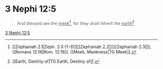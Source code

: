 # 3 Nephi 12:5

> And blessed are the <u>meek</u>[^a], for they shall inherit the <u>earth</u>[^b] .

[3 Nephi 12:5](https://www.churchofjesuschrist.org/study/scriptures/bofm/3-ne/12?lang=eng&id=p5#p5)


[^a]: [[Zephaniah 2.1|Zeph. 2:3 (1–3)]][[Zephaniah 2.2|]][[Zephaniah 2.3|]]; [[Romans 12.16|Rom. 12:16]]. [[Meek, Meekness|TG Meek]].  
[^b]: [[Earth, Destiny of|TG Earth, Destiny of]].  
